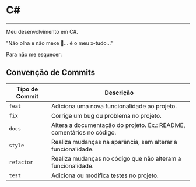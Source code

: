 <h1>C#</h1>
<hr>
<p>Meu desenvolvimento em C#.</p>
<p>"Não olha e não mexe 👀... é o meu x-tudo..."</p>
<p>Para não me esquecer:</p>
<h2> Convenção de Commits </h2>

| Tipo de Commit | Descrição|
| ---------------|----------|
| `feat`         | Adiciona uma nova funcionalidade ao projeto.   |
| `fix`          | Corrige um bug ou problema no projeto.         |
| `docs`         | Altera a documentação do projeto. Ex.: README, comentários no código.                                            |
| `style`        | Realiza mudanças na aparência, sem alterar a funcionalidade.                                                   |
| `refactor`     | Realiza mudanças no código que não alteram a funcionalidade.                                                   |
| `test`         | Adiciona ou modifica testes no projeto.        |

